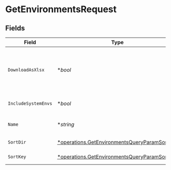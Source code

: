 # GetEnvironmentsRequest


## Fields

| Field                                                                                                              | Type                                                                                                               | Required                                                                                                           | Description                                                                                                        |
| ------------------------------------------------------------------------------------------------------------------ | ------------------------------------------------------------------------------------------------------------------ | ------------------------------------------------------------------------------------------------------------------ | ------------------------------------------------------------------------------------------------------------------ |
| `DownloadAsXlsx`                                                                                                   | **bool*                                                                                                            | :heavy_minus_sign:                                                                                                 | When true, the API will return an xlsx file, and pagination will be ignored                                        |
| `IncludeSystemEnvs`                                                                                                | **bool*                                                                                                            | :heavy_minus_sign:                                                                                                 | include systems environments                                                                                       |
| `Name`                                                                                                             | **string*                                                                                                          | :heavy_minus_sign:                                                                                                 | Filter environments by name                                                                                        |
| `SortDir`                                                                                                          | [*operations.GetEnvironmentsQueryParamSortDir](../../../pkg/models/operations/getenvironmentsqueryparamsortdir.md) | :heavy_minus_sign:                                                                                                 | sorting direction                                                                                                  |
| `SortKey`                                                                                                          | [*operations.GetEnvironmentsQueryParamSortKey](../../../pkg/models/operations/getenvironmentsqueryparamsortkey.md) | :heavy_minus_sign:                                                                                                 | Environment sort key                                                                                               |